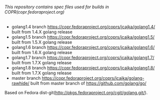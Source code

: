 ###### This repository contains spec files used for builds in COPR(copr.fedoraproject.org)
* golang1.4 branch https://copr.fedoraproject.org/coprs/jcajka/golang1.4/ built from 1.4.X golang release
* golang1.5 branch https://copr.fedoraproject.org/coprs/jcajka/golang1.5/ built from 1.5.X golang release
* golang1.6 branch https://copr.fedoraproject.org/coprs/jcajka/golang1.6/ built from 1.6.X golang release
* golang1.7 branch https://copr.fedoraproject.org/coprs/jcajka/golang1.7/ built from 1.7.X golang release
* golang1.8 branch https://copr.fedoraproject.org/coprs/jcajka/golang1.8/ built from 1.7.X golang release
* master branch https://copr.fedoraproject.org/coprs/jcajka/golang-rawhide/ built from master branch of https://github.com/golang/go/

Based on Fedora dist-git(http://pkgs.fedoraproject.org/cgit/golang.git/).
